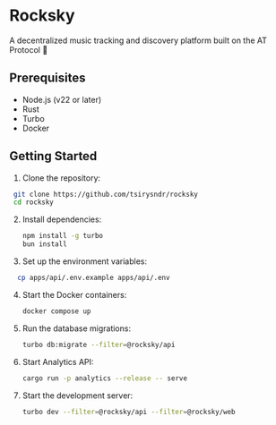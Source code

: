 # Rocksky

A decentralized music tracking and discovery platform built on the AT Protocol 🎵

## Prerequisites

- Node.js (v22 or later)
- Rust
- Turbo
- Docker

## Getting Started

1. Clone the repository:
  ```bash
   git clone https://github.com/tsirysndr/rocksky
   cd rocksky
  ```
2. Install dependencies:
   ```bash
   npm install -g turbo
   bun install
   ```
3. Set up the environment variables:
  ```bash
    cp apps/api/.env.example apps/api/.env
  ```
4. Start the Docker containers:
   ```bash
   docker compose up
   ```
5. Run the database migrations:
   ```bash
   turbo db:migrate --filter=@rocksky/api
   ```
6. Start Analytics API:
   ```bash
   cargo run -p analytics --release -- serve
   ```
7. Start the development server:
   ```bash
   turbo dev --filter=@rocksky/api --filter=@rocksky/web
   ```
